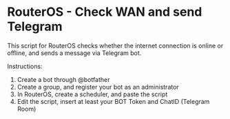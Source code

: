 # RouterOS - Check WAN and send Telegram
This script for RouterOS checks whether the internet connection is online or offline, and sends a message via Telegram bot.

Instructions:

1. Create a bot through @botfather
2. Create a group, and register your bot as an administrator
3. In RouterOS, create a scheduler, and paste the script
4. Edit the script, insert at least your BOT Token and ChatID (Telegram Room)
